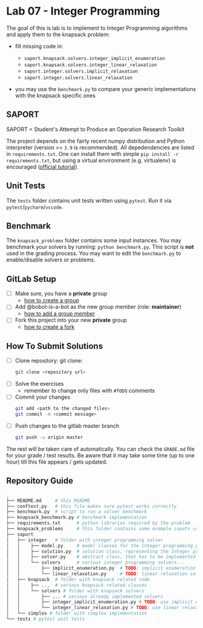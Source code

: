 # Lab 07 - Integer Programming

The goal of this is lab is to implement to Integer Programming algorithms and apply them to the knapsack problem:

* fill missing code in: 
  * `saport.knapsack.solvers.integer_implicit_enumeration`
  * `saport.knapsack.solvers.integer_linear_relaxation`
  * `saport.integer.solvers.implicit_relaxation`
  * `saport.integer.solvers.linear_relaxation`

* you may use the `benchmark.py` to compare your generic implementations with the knapsack specific ones

## SAPORT

SAPORT = Student's Attempt to Produce an Operation Research Toolkit

The project depends on the fairly recent numpy distribution and Python interpreter (version >= `3.9` is recommended). All depedendencies are listed in `requirements.txt`. One can install them with simple `pip install -r requirements.txt`, but using a virtual environment (e.g. virtualenv) is encouraged ([official tutorial](https://docs.python.org/3/tutorial/venv.html)). 

## Unit Tests

The `tests` folder contains unit tests written using `pytest`. 
Run it via `pytest`/`pycharm`/`vscode`.

## Benchmark

The `knapsack_problems` folder contains some input instances. You may benchmark your solvers by running: `python benchmark.py`.
This script is **not** used in the grading process. You may want to edit the `benchmark.py` to enable/disable solvers or problems.

## GitLab Setup 

* [ ] Make sure, you have a **private** group 
  * [how to create a group](https://docs.gitlab.com/ee/user/group/#create-a-group)
* [ ] Add @bobot-is-a-bot as the new group member (role: **maintainer**)
  * [how to add a group member](https://docs.gitlab.com/ee/user/group/#add-users-to-a-group)
* [ ] Fork this project into your new **private** group
  * [how to create a fork](https://docs.gitlab.com/ee/user/project/repository/forking_workflow.html#creating-a-fork)

## How To Submit Solutions

* [ ] Clone repository: git clone:
    ```bash 
    git clone <repository url>
    ```
* [ ] Solve the exercises 
    * remember to change only files with `#TODO` comments
* [ ] Commit your changes
    ```bash
    git add <path to the changed files>
    git commit -m <commit message>
    ```
* [ ] Push changes to the gitlab master branch
    ```bash
    git push -u origin master
    ```

The rest will be taken care of automatically. You can check the `GRADE.md` file for your grade / test results. Be aware that it may take some time (up to one hour) till this file appears / gets updated. 

## Repository Guide

```bash
.
├── README.md     # this README
├── conftest.py   # this file makes sure pytest works correctly 
├── benchmark.py  # script to run a solver benchmark
├── knapsack_benchmark.py # benchmark implementation
├── requirements.txt      # python libraries required by the problem
├── knapsack_problems     # this folder contains some example inputs used in tests
├── saport 
│   ├── integer   # folder with integer programming solver
│   │    ├── model.py     # model classes for the integer programming problems
│   │    ├── solution.py  # solution class, representing the integer programming solution
│   │    ├── solver.py    # abstract class, that has to be implemented by every interger programming solver
│   │    └── solvers      # various integer programming solvers...
│   │        ├── implicit_enumeration.py  # TODO: implicit enumeration solver for boolean programming
│   │        └── linear_relaxation.py     # TODO: linear relaxation solver for integer programming
│   ├── knapsack  # folder with knapsack related code
│   │    ├── ...  # various knapsack related classes
│   │    └── solvers # folder with knapsack solvers
│   │        ├── ... # various already implemented solvers
│   │        ├── integer_implicit_enumeration.py # TODO: use implicit enumeration to solve the knapsack problem
│   │        └── integer_linear_relaxation.py # TODO: use linear relaxation to solve the knapsack problem
│   └── simplex # folder with simplex implementation      
└── tests # pytest unit tests
```